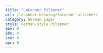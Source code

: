 ```yaml
---
title: "LaConner Pilsener"
url: /laconner-brewing/laconner-pilsener/
category: German Lager
style: German-Style Pilsener
abv: 0
ibu: 0
srm: 0
upc: 0
---
```


